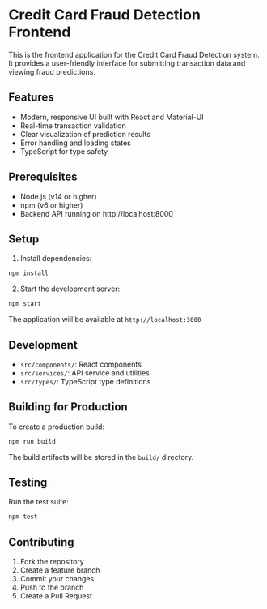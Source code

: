 # Credit Card Fraud Detection Frontend

This is the frontend application for the Credit Card Fraud Detection system. It provides a user-friendly interface for submitting transaction data and viewing fraud predictions.

## Features

- Modern, responsive UI built with React and Material-UI
- Real-time transaction validation
- Clear visualization of prediction results
- Error handling and loading states
- TypeScript for type safety

## Prerequisites

- Node.js (v14 or higher)
- npm (v6 or higher)
- Backend API running on http://localhost:8000

## Setup

1. Install dependencies:

```bash
npm install
```

2. Start the development server:

```bash
npm start
```

The application will be available at `http://localhost:3000`

## Development

- `src/components/`: React components
- `src/services/`: API service and utilities
- `src/types/`: TypeScript type definitions

## Building for Production

To create a production build:

```bash
npm run build
```

The build artifacts will be stored in the `build/` directory.

## Testing

Run the test suite:

```bash
npm test
```

## Contributing

1. Fork the repository
2. Create a feature branch
3. Commit your changes
4. Push to the branch
5. Create a Pull Request
